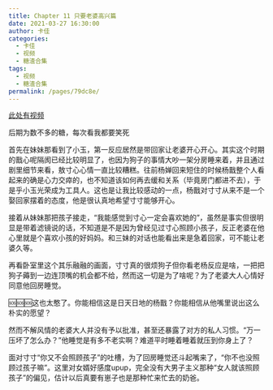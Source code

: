 ```yaml
---
title: Chapter 11 只要老婆高兴篇
date: 2021-03-27 16:30:00
author: 卡佳
categories: 
  - 卡佳
  - 视频
  - 糖渣合集
tags: 
  - 视频
  - 糖渣合集
permalink: /pages/79dc8e/
---
```


[此处有视频](/vid/kajia/chap_11.mp4)<!-- more -->

后期为数不多的糖，每次看我都要笑死

首先在妹妹那看到了小玉，第一反应居然是带回家让老婆开心开心。其实这个时期的戬心呢隔阂已经比较明显了，也因为狗子的事情大吵一架分房睡来着，并且通过剧里细节来看，敖寸心心情一直比较糟糕。往前杨婵回来短住的时候杨戬整个人看起来的确是心力交瘁的，也不知道该如何再去缓和关系（毕竟房门都进不去），于是乎小玉光荣成为工具人。这也是让我比较感动的一点，杨戬对寸寸从来不是一个娶回家摆着的态度，他是很认真地希望寸寸能够开心。

接着从妹妹那把孩子接走，“我能感觉到寸心一定会喜欢她的”，虽然是事实但很明显是带着滤镜说的话，不知道是不是因为曾经见过寸心照顾小孩子，反正老婆在他心里就是个喜欢小孩的好妈妈。和三妹的对话也能看出来是急着回家，可不能让老婆久等。

再看卧室里这个其乐融融的画面，寸寸真的很烦狗子但你看老杨反应是啥，一把把狗子薅到一边连顶嘴的机会都不给，然而这一切是为了啥呢？为了老婆大人心情好同意他回房睡觉。

🆘🆘🆘这也太憨了。你能相信这是日天日地的杨戬？你能相信从他嘴里说出这么朴实的愿望？

然而不解风情的老婆大人并没有予以批准，甚至还暴露了对方的私人习惯。“万一压坏了怎么办？”他睡觉是有多不老实啊？难道平时睡着睡着就压到你身上了？

面对寸寸“你又不会照顾孩子”的吐槽，为了回房睡觉还斗起嘴来了，“你不也没照顾过孩子嘛”。这里对女婿好感度upup，完全没有大男子主义那种“女人就该照顾孩子”的偏见，估计以后真要有崽子也是那种忙来忙去的奶爸。
